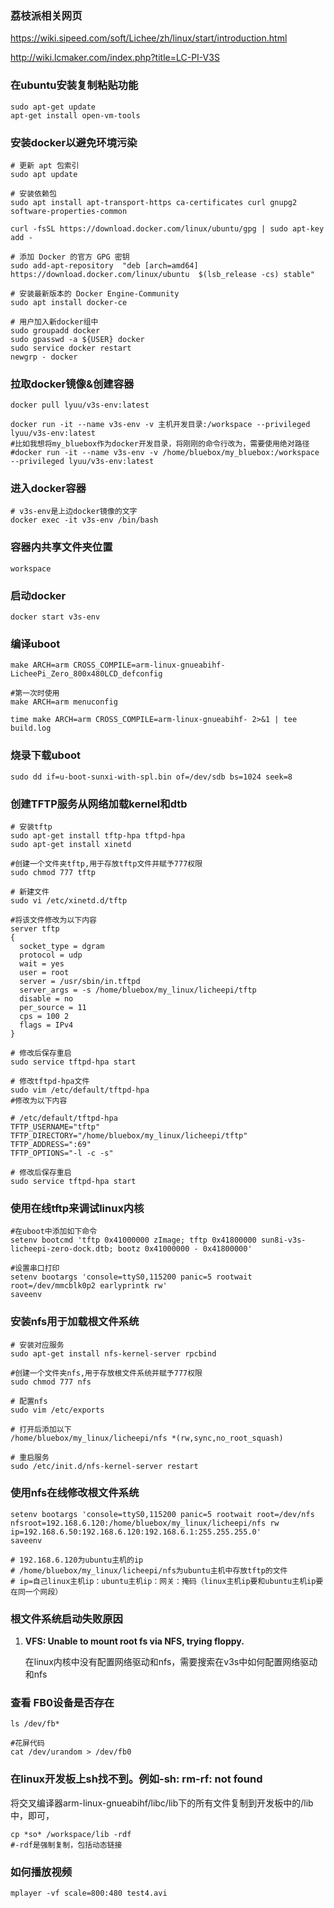 ### 荔枝派相关网页

https://wiki.sipeed.com/soft/Lichee/zh/linux/start/introduction.html

http://wiki.lcmaker.com/index.php?title=LC-PI-V3S



### 在ubuntu安装复制粘贴功能

```
sudo apt-get update
apt-get install open-vm-tools
```



### 安装docker以避免环境污染

```
# 更新 apt 包索引
sudo apt update

# 安装依赖包
sudo apt install apt-transport-https ca-certificates curl gnupg2 software-properties-common

curl -fsSL https://download.docker.com/linux/ubuntu/gpg | sudo apt-key add -

# 添加 Docker 的官方 GPG 密钥
sudo add-apt-repository  "deb [arch=amd64] https://download.docker.com/linux/ubuntu  $(lsb_release -cs) stable"

# 安装最新版本的 Docker Engine-Community
sudo apt install docker-ce

# 用户加入新docker组中
sudo groupadd docker
sudo gpasswd -a ${USER} docker
sudo service docker restart
newgrp - docker
```



### 拉取docker镜像&创建容器

```
docker pull lyuu/v3s-env:latest

docker run -it --name v3s-env -v 主机开发目录:/workspace --privileged lyuu/v3s-env:latest
#比如我想将my_bluebox作为docker开发目录，将刚刚的命令行改为，需要使用绝对路径
#docker run -it --name v3s-env -v /home/bluebox/my_bluebox:/workspace --privileged lyuu/v3s-env:latest
```



### 进入docker容器

```
# v3s-env是上边docker镜像的文字
docker exec -it v3s-env /bin/bash
```



### 容器内共享文件夹位置

```
workspace
```



### 启动docker

```
docker start v3s-env
```



### 编译uboot

```none
make ARCH=arm CROSS_COMPILE=arm-linux-gnueabihf- LicheePi_Zero_800x480LCD_defconfig

#第一次时使用
make ARCH=arm menuconfig

time make ARCH=arm CROSS_COMPILE=arm-linux-gnueabihf- 2>&1 | tee build.log
```



### 烧录下载uboot

```
sudo dd if=u-boot-sunxi-with-spl.bin of=/dev/sdb bs=1024 seek=8
```



### 创建TFTP服务从网络加载kernel和dtb

```
# 安装tftp
sudo apt-get install tftp-hpa tftpd-hpa
sudo apt-get install xinetd

#创建一个文件夹tftp,用于存放tftp文件并赋予777权限
sudo chmod 777 tftp

# 新建文件
sudo vi /etc/xinetd.d/tftp

#将该文件修改为以下内容
server tftp
{
  socket_type = dgram
  protocol = udp
  wait = yes
  user = root  
  server = /usr/sbin/in.tftpd
  server_args = -s /home/bluebox/my_linux/licheepi/tftp
  disable = no
  per_source = 11
  cps = 100 2
  flags = IPv4
}

# 修改后保存重启
sudo service tftpd-hpa start

# 修改tftpd-hpa文件
sudo vim /etc/default/tftpd-hpa
#修改为以下内容

# /etc/default/tftpd-hpa
TFTP_USERNAME="tftp"
TFTP_DIRECTORY="/home/bluebox/my_linux/licheepi/tftp"
TFTP_ADDRESS=":69"
TFTP_OPTIONS="-l -c -s"

# 修改后保存重启
sudo service tftpd-hpa start
```



### 使用在线tftp来调试linux内核

```
#在uboot中添加如下命令
setenv bootcmd 'tftp 0x41000000 zImage; tftp 0x41800000 sun8i-v3s-licheepi-zero-dock.dtb; bootz 0x41000000 - 0x41800000'

#设置串口打印
setenv bootargs 'console=ttyS0,115200 panic=5 rootwait root=/dev/mmcblk0p2 earlyprintk rw'
saveenv
```



### 安装nfs用于加载根文件系统

```
# 安装对应服务
sudo apt-get install nfs-kernel-server rpcbind

#创建一个文件夹nfs,用于存放根文件系统并赋予777权限
sudo chmod 777 nfs

# 配置nfs
sudo vim /etc/exports

# 打开后添加以下
/home/bluebox/my_linux/licheepi/nfs *(rw,sync,no_root_squash)

# 重启服务
sudo /etc/init.d/nfs-kernel-server restart
```



### 使用nfs在线修改根文件系统

```
setenv bootargs 'console=ttyS0,115200 panic=5 rootwait root=/dev/nfs nfsroot=192.168.6.120:/home/bluebox/my_linux/licheepi/nfs rw ip=192.168.6.50:192.168.6.120:192.168.6.1:255.255.255.0'
saveenv

# 192.168.6.120为ubuntu主机的ip
# /home/bluebox/my_linux/licheepi/nfs为ubuntu主机中存放tftp的文件
# ip=自己linux主机ip：ubuntu主机ip：网关：掩码（linux主机ip要和ubuntu主机ip要在同一个网段）
```



### 根文件系统启动失败原因

1. **VFS: Unable to mount root fs via NFS, trying floppy.**

   在linux内核中没有配置网络驱动和nfs，需要搜索在v3s中如何配置网络驱动和nfs



### 查看 FB0设备是否存在

```
ls /dev/fb*

#花屏代码
cat /dev/urandom > /dev/fb0
```



### 在linux开发板上sh找不到。例如-sh: rm-rf: not found

将交叉编译器arm-linux-gnueabihf/libc/lib下的所有文件复制到开发板中的/lib中，即可，

```
cp *so* /workspace/lib -rdf
#-rdf是强制复制，包括动态链接
```



### 如何播放视频

```
mplayer -vf scale=800:480 test4.avi
```


